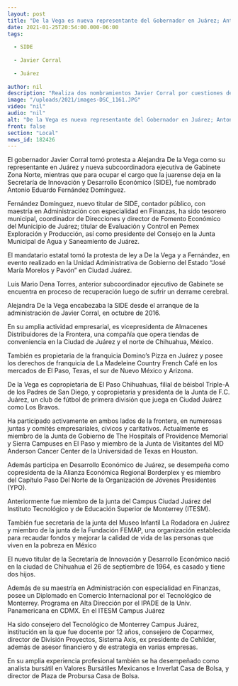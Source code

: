 ```yaml
---
layout: post
title: "De la Vega es nueva representante del Gobernador en Juárez; Antonio Fernández en SIDE"
date: 2021-01-25T20:54:00.000-06:00
tags:
  
  - SIDE
  
  - Javier Corral
  
  - Juárez
  
author: nil
description: "Realiza dos nombramientos Javier Corral por cuestiones de salud del anterior subcoordinador ejecutivo de Gabinete, Mario Dena"
image: "/uploads/2021/images-DSC_1161.JPG"
video: "nil"
audio: "nil"
alt: "De la Vega es nueva representante del Gobernador en Juárez; Antonio Fernández en SIDE"
front: false
section: "Local"
news_id: 182426
---
```


El gobernador Javier Corral tomó protesta a Alejandra De la Vega como su representante en Juárez y nueva subcoordinadora ejecutiva de Gabinete Zona Norte, mientras que para ocupar el cargo que la juarense deja en la Secretaría de Innovación y Desarrollo Económico (SIDE), fue nombrado Antonio Eduardo Fernández Domínguez.

Fernández Domínguez, nuevo titular de SIDE, contador público, con maestría en Administración con especialidad en Finanzas, ha sido tesorero municipal, coordinador de Direcciones y director de Fomento Económico del Municipio de Juárez; titular de Evaluación y Control en Pemex Exploración y Producción, así como presidente del Consejo en la Junta Municipal de Agua y Saneamiento de Juárez.

El mandatario estatal tomó la protesta de ley a De la Vega y a Fernández, en evento realizado en la Unidad Administrativa de Gobierno del Estado “José María Morelos y Pavón” en Ciudad Juárez.

Luis Mario Dena Torres, anterior subcoordinador ejecutivo de Gabinete se encuentra en proceso de recuperación luego de sufrir un derrame cerebral.

Alejandra De la Vega  encabezaba la SIDE desde el arranque de la administración de Javier Corral, en octubre de 2016.

En su amplia actividad empresarial, es vicepresidenta de Almacenes Distribuidores de la Frontera, una compañía que opera tiendas de conveniencia en la Ciudad de Juárez y el norte de Chihuahua, México.

También es propietaria de la franquicia Domino’s Pizza en Juárez y posee los derechos de franquicia de La Madeleine Country French Café en los mercados de El Paso, Texas, el sur de Nuevo México y Arizona.

De la Vega es copropietaria de El Paso Chihuahuas, filial de béisbol Triple-A de los Padres de San Diego, y copropietaria y presidenta de la Junta de F.C. Juárez, un club de fútbol de primera división que juega en Ciudad Juárez como Los Bravos.

Ha participado activamente en ambos lados de la frontera, en numerosas juntas y comités empresariales, cívicos y caritativos. Actualmente es miembro de la Junta de Gobierno de The Hospitals of Providence Memorial y Sierra Campuses en El Paso y miembro de la Junta de Visitantes del MD Anderson Cancer Center de la Universidad de Texas en Houston.

Además participa en Desarrollo Económico de Juárez, se desempeña como copresidenta de la Alianza Económica Regional Borderplex y es miembro del Capítulo Paso Del Norte de la Organización de Jóvenes Presidentes (YPO).

Anteriormente fue miembro de la junta del Campus Ciudad Juárez del Instituto Tecnológico y de Educación Superior de Monterrey (ITESM).

También fue secretaria de la junta del Museo Infantil La Rodadora en Juárez y miembro de la junta de la Fundación FEMAP, una organización establecida para recaudar fondos y mejorar la calidad de vida de las personas que viven en la pobreza en México

El nuevo titular de la Secretaría de Innovación y Desarrollo Económico nació en la ciudad de Chihuahua el 26 de septiembre de 1964, es casado y tiene dos hijos.

Además de su maestría en Administración con especialidad en Finanzas, posee un Diplomado en Comercio Internacional por el Tecnológico de Monterrey. Programa en Alta Dirección por el IPADE de la Univ. Panamericana en CDMX. En el ITESM Campus Juárez

Ha sido consejero del Tecnológico de Monterrey Campus Juárez, institución en la que fue docente por 12 años, consejero de Coparmex, director de División Proyectos, Sistema Axis, ex presidente de Cehlíder, además de asesor financiero y de estrategia en varias empresas.

En su amplia experiencia profesional también se ha desempeñado como analista bursátil en Valores Bursátiles Mexicanos e Inverlat Casa de Bolsa, y director de Plaza de Probursa Casa de Bolsa. 